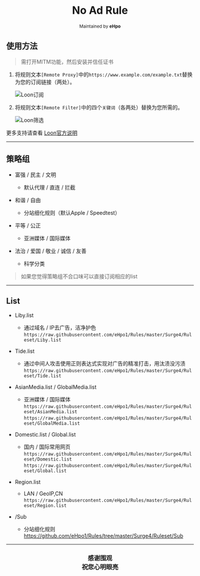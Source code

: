 <p>
<h1 align="center">
No Ad Rule
</h1>
</p>
<p align="center">
<sup>
Maintained by <b>eHpo</b>
</sup>
</p>


## 使用方法

>需打开MITM功能，然后安装并信任证书

1. 将规则文本`[Remote Proxy]`中的`https://www.example.com/example.txt`替换为您的订阅链接（两处）。
 
   ![Loon订阅](https://github.com/eHpo1/Rules/raw/master/.img/loondy.JPG)

2. 将规则文本`[Remote Filter]`中的四个`关键词`（各两处）替换为您所需的。

   ![Loon筛选](https://github.com/eHpo1/Rules/raw/master/.img/loonsx.JPG)


更多支持请查看 [Loon官方说明](https://github.com/Loon0x00/LoonManual)

-------

## 策略组

* 富强 / 民主 / 文明
    * 默认代理 / 直连 / 拦截

* 和谐 / 自由
    * 分站细化规则（默认Apple / Speedtest）

* 平等 / 公正
    * 亚洲媒体 / 国际媒体

* 法治 / 爱国 / 敬业 / 诚信 / 友善
    * 科学分类

>如果您觉得策略组不合口味可以直接订阅相应的list

-------

## List

* Liby.list
    * 通过域名 / IP去广告，洁净护色  
	  `https://raw.githubusercontent.com/eHpo1/Rules/master/Surge4/Ruleset/Liby.list`  

* Tide.list
    * 通过中间人攻击使用正则表达式实现对广告的精准打击，用汰渍没污渍  
	  `https://raw.githubusercontent.com/eHpo1/Rules/master/Surge4/Ruleset/Tide.list`  

* AsianMedia.list / GlobalMedia.list
    * 亚洲媒体 / 国际媒体  
	  `https://raw.githubusercontent.com/eHpo1/Rules/master/Surge4/Ruleset/AsianMedia.list`  
	  `https://raw.githubusercontent.com/eHpo1/Rules/master/Surge4/Ruleset/GlobalMedia.list`  

* Domestic.list / Global.list
    * 国内 / 国际常用网页  
	  `https://raw.githubusercontent.com/eHpo1/Rules/master/Surge4/Ruleset/Domestic.list`  
	  `https://raw.githubusercontent.com/eHpo1/Rules/master/Surge4/Ruleset/Global.list`  

* Region.list
	* LAN / GeoIP,CN  
	  `https://raw.githubusercontent.com/eHpo1/Rules/master/Surge4/Ruleset/Region.list`  

* /Sub
    * 分站细化规则  
	  https://github.com/eHpo1/Rules/tree/master/Surge4/Ruleset/Sub  

-------

<h3 align="center">
<p>感谢围观
<br>祝您心明眼亮</b>
</p>
</h3>
